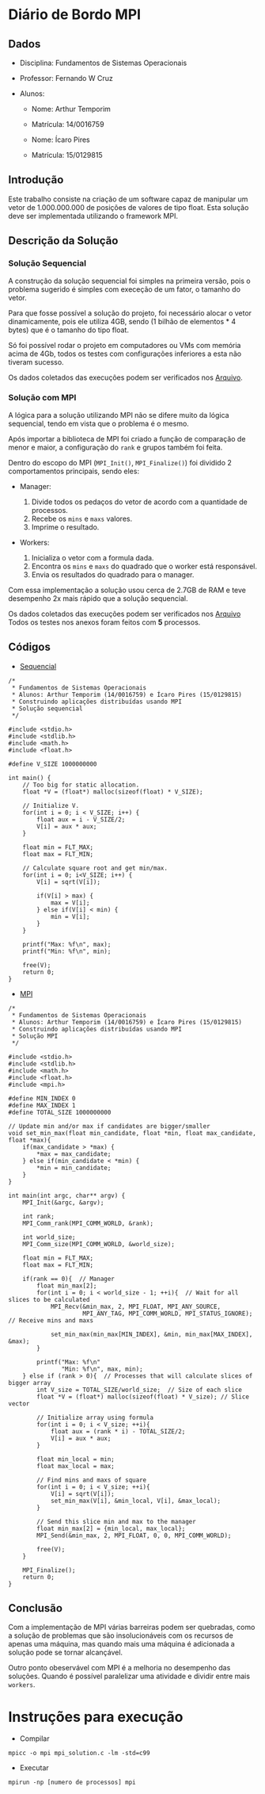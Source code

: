 # Diário de Bordo MPI

## Dados

* Disciplina: Fundamentos de Sistemas Operacionais
* Professor: Fernando W Cruz
* Alunos:

	* Nome: Arthur Temporim
	* Matrícula: 14/0016759

	* Nome: Ícaro Pires
	* Matrícula: 15/0129815

## Introdução

Este trabalho consiste na criação de um software capaz de manipular um vetor de 1.000.000.000 de posições de valores de tipo float. Esta solução deve ser implementada utilizando o framework MPI.
	
## Descrição da Solução

### Solução Sequencial

A construção da solução sequencial foi simples na primeira versão, pois o problema sugerido é simples com execeção de um fator, o tamanho do vetor.

Para que fosse possível a solução do projeto, foi necessário alocar o vetor dinamicamente, pois ele utiliza 4GB, sendo (1 bilhão de elementos * 4 bytes) que é o tamanho do tipo float.

Só foi possível rodar o projeto em computadores ou VMs com memória acima de 4Gb, todos os testes com configurações inferiores a esta não tiveram sucesso.

Os dados coletados das execuções podem ser verificados nos [Arquivo](https://github.com/icaropires/Fundamentos_Sistemas_Operacionais/blob/devel/mpi/doc/anexo_sequencial.md).

### Solução com MPI

A lógica para a solução utilizando MPI não se difere muito da lógica sequencial, tendo em vista que o problema é o mesmo.

Após importar a biblioteca de MPI foi criado a função de comparação de menor e maior, a configuração do `rank` e grupos também foi feita.

Dentro do escopo do MPI (`MPI_Init()`, `MPI_Finalize()`) foi dividido 2 comportamentos principais, sendo eles:

* Manager:

	1. Divide todos os pedaços do vetor de acordo com a quantidade de processos.
	2. Recebe os `mins` e `maxs` valores.
	3. Imprime o resultado.

* Workers:

	1. Inicializa o vetor com a formula dada.
	2. Encontra os `mins` e `maxs` do quadrado que o worker está responsável.
	3. Envia os resultados do quadrado para o manager.


Com essa implementação a solução usou cerca de 2.7GB de RAM e teve desempenho 2x mais rápido que a solução sequencial.

Os dados coletados das execuções podem ser verificados nos [Arquivo](https://github.com/icaropires/Fundamentos_Sistemas_Operacionais/blob/devel/mpi/doc/anexo_mpi.md)
Todos os testes nos anexos foram feitos com **5** processos.

## Códigos

* [Sequencial](https://github.com/icaropires/Fundamentos_Sistemas_Operacionais/blob/devel/mpi/sequential_solution.c)

```
/*
 * Fundamentos de Sistemas Operacionais
 * Alunos: Arthur Temporim (14/0016759) e Ícaro Pires (15/0129815)
 * Construindo aplicações distribuídas usando MPI 
 * Solução sequencial
 */

#include <stdio.h>
#include <stdlib.h>
#include <math.h>
#include <float.h>

#define V_SIZE 1000000000

int main() {
	// Too big for static allocation.
	float *V = (float*) malloc(sizeof(float) * V_SIZE); 

	// Initialize V.
	for(int i = 0; i < V_SIZE; i++) {
		float aux = i - V_SIZE/2;
		V[i] = aux * aux;
	}

	float min = FLT_MAX;
	float max = FLT_MIN;

	// Calculate square root and get min/max.
	for(int i = 0; i<V_SIZE; i++) {
		V[i] = sqrt(V[i]);

		if(V[i] > max) {
			max = V[i];
		} else if(V[i] < min) {
			min = V[i];
		}
	}
	
	printf("Max: %f\n", max);
	printf("Min: %f\n", min);

	free(V);
	return 0;
}
```

* [MPI](https://github.com/icaropires/Fundamentos_Sistemas_Operacionais/blob/devel/mpi/mpi_solution.c)


```
/*
 * Fundamentos de Sistemas Operacionais
 * Alunos: Arthur Temporim (14/0016759) e Ícaro Pires (15/0129815)
 * Construindo aplicações distribuídas usando MPI 
 * Solução MPI
 */

#include <stdio.h>
#include <stdlib.h>
#include <math.h>
#include <float.h>
#include <mpi.h>

#define MIN_INDEX 0 
#define MAX_INDEX 1
#define TOTAL_SIZE 1000000000

// Update min and/or max if candidates are bigger/smaller
void set_min_max(float min_candidate, float *min, float max_candidate, float *max){
	if(max_candidate > *max) {
		*max = max_candidate;
	} else if(min_candidate < *min) {
		*min = min_candidate;
	}
}

int main(int argc, char** argv) {
	MPI_Init(&argc, &argv);

	int rank;
	MPI_Comm_rank(MPI_COMM_WORLD, &rank);

	int world_size;
	MPI_Comm_size(MPI_COMM_WORLD, &world_size);

	float min = FLT_MAX;
	float max = FLT_MIN;

	if(rank == 0){  // Manager
		float min_max[2];
		for(int i = 0; i < world_size - 1; ++i){  // Wait for all slices to be calculated
			MPI_Recv(&min_max, 2, MPI_FLOAT, MPI_ANY_SOURCE,
					 MPI_ANY_TAG, MPI_COMM_WORLD, MPI_STATUS_IGNORE);  // Receive mins and maxs

			set_min_max(min_max[MIN_INDEX], &min, min_max[MAX_INDEX], &max);
		}

		printf("Max: %f\n"
			   "Min: %f\n", max, min);
	} else if (rank > 0){  // Processes that will calculate slices of bigger array
		int V_size = TOTAL_SIZE/world_size;  // Size of each slice
		float *V = (float*) malloc(sizeof(float) * V_size); // Slice vector

		// Initialize array using formula
		for(int i = 0; i < V_size; ++i){
			float aux = (rank * i) - TOTAL_SIZE/2;
			V[i] = aux * aux;
		}

		float min_local = min;
		float max_local = max;
		
		// Find mins and maxs of square
		for(int i = 0; i < V_size; ++i){
			V[i] = sqrt(V[i]);
			set_min_max(V[i], &min_local, V[i], &max_local);
		}

		// Send this slice min and max to the manager
		float min_max[2] = {min_local, max_local};
		MPI_Send(&min_max, 2, MPI_FLOAT, 0, 0, MPI_COMM_WORLD);

		free(V);
	}

	MPI_Finalize();
	return 0;
}
```

## Conclusão

Com a implementação de MPI várias barreiras podem ser quebradas, como a solução de problemas que são insolucionáveis com os recursos de apenas uma máquina, mas quando mais uma máquina é adicionada a solução pode se tornar alcançável.

Outro ponto obeservável com MPI é a melhoria no desempenho das soluções. Quando é possível paralelizar uma atividade e dividir entre mais `workers`.

# Instruções para execução

* Compilar

`mpicc -o mpi mpi_solution.c -lm -std=c99`

* Executar

`mpirun -np [numero de processos] mpi`
